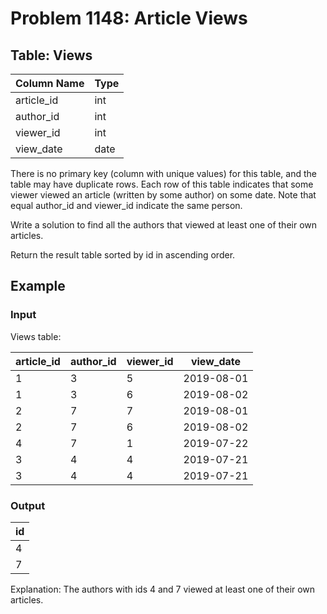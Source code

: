 # Problem 1148: Article Views

## Table: Views

| Column Name | Type  |
|-------------|-------|
| article_id  | int   |
| author_id   | int   |
| viewer_id   | int   |
| view_date   | date  |

There is no primary key (column with unique values) for this table, and the table may have duplicate rows. Each row of this table indicates that some viewer viewed an article (written by some author) on some date. Note that equal author_id and viewer_id indicate the same person.

Write a solution to find all the authors that viewed at least one of their own articles.

Return the result table sorted by id in ascending order.

## Example

### Input

Views table:

| article_id | author_id | viewer_id | view_date  |
|------------|-----------|-----------|------------|
| 1          | 3         | 5         | 2019-08-01 |
| 1          | 3         | 6         | 2019-08-02 |
| 2          | 7         | 7         | 2019-08-01 |
| 2          | 7         | 6         | 2019-08-02 |
| 4          | 7         | 1         | 2019-07-22 |
| 3          | 4         | 4         | 2019-07-21 |
| 3          | 4         | 4         | 2019-07-21 |

### Output

| id   |
|------|
| 4    |
| 7    |

Explanation: The authors with ids 4 and 7 viewed at least one of their own articles.
